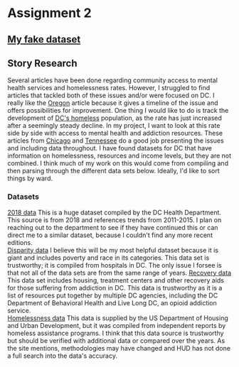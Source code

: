 # Assignment 2
## [My fake dataset](https://docs.google.com/spreadsheets/d/1EWw0_J-lKTi5BgoCpG2fjN6l0I3xJU3fh_p49-YwfLo/edit?usp=sharing)
## Story Research
Several articles have been done regarding community access to mental health services and homelessness rates. However, I struggled to find articles that tackled both of these issues and/or were focused on DC. I really like the [Oregon](https://www.opb.org/article/2023/10/09/oregon-homelessness-history-background-housing-solutions/) article because it gives a timeline of the issue and offers possibilities for improvement. One thing I would like to do is track the development of [DC's homeless](https://www.washingtonpost.com/dc-md-va/2023/05/05/dc-homeless-annual-count/) population, as the rate has just increased after a seemingly steady decline. In my project, I want to look at this rate side by side with access to mental health and addiction resources. These articles from [Chicago](https://chicago.suntimes.com/2023/2/11/23594689/mental-health-services-chicago-77-community-areas-211-line-editorial) and [Tennessee](https://www.wkrn.com/special-reports/back-to-school/tennessee-ranks-near-the-bottom-when-it-comes-to-childrens-access-to-mental-healthcare/) do a good job presenting the issues and including data throughout. I have found datasets for DC that have information on homelessness, resources and income levels, but they are not combined. I think much of my work on this would come from compiling and then parsing through the different data sets below. Ideally, I'd like to sort things by ward.

### Datasets
[2018 data](https://app.box.com/s/yspij8v81cxqyebl7gj3uifjumb7ufsw) This is a huge dataset compiled by the DC Health Department. This source is from 2018 and references trends from 2011-2015. I plan on reaching out to the department to see if they have continued this or can direct me to a similar dataset, because I couldn't find any more recent editions.  
[Disparity data](https://www.dchealthmatters.org/indicators/index/dashboard?alias=disparities) I believe this will be my most helpful dataset because it is giant and includes poverty and race in its categories. This data set is trustworthy; it is compiled from hospitals in DC. The only issue I forsee is that not all of the data sets are from the same range of years. 
[Recovery data](https://myrecoverydc.org/services-by-ward/) This data set includes housing, treatment centers and other recovery aids for those suffering from addiction in DC. This data is trustworthy as it is a list of resources put together by multiple DC agencies, including the DC Department of Behavioral Health and Live Long DC, an opioid addiction service.  
[Homelessness data](https://www.hudexchange.info/programs/coc/coc-homeless-populations-and-subpopulations-reports/?filter_Year=&filter_Scope=CoC&filter_State=DC&filter_CoC=DC-500&program=CoC&group=PopSub) This data is supplied by the US Department of Housing and Urban Development, but it was compiled from independent reports by homeless assistance programs. I think that this data source is trustworthy but should be verified with additional data or compared over the years. As the site mentions, methodologies may have changed and HUD has not done a full search into the data's accuracy.
